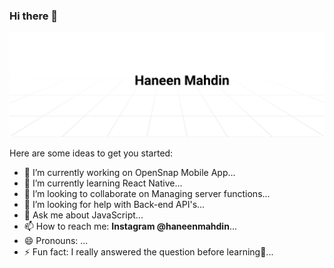 ### Hi there 👋

<a href="https://instagram.com/haneenmahdin"><img alt="Social banner for Haneen Mahdin" src="https://github.com/haneenmahd/haneenmahd/blob/master/assets/header.svg"/></a>

Here are some ideas to get you started:

- 🔭 I’m currently working on OpenSnap Mobile App...
- 🌱 I’m currently learning React Native...
- 👯 I’m looking to collaborate on Managing server functions...
- 🤔 I’m looking for help with Back-end API's...
- 💬 Ask me about JavaScript...
- 📫 How to reach me: **Instagram @haneenmahdin**...
- 😄 Pronouns: ...
- ⚡ Fun fact: I really answered the question before learning🙈...
